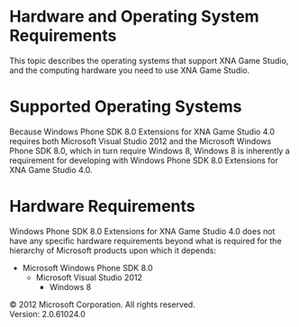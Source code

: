 ﻿

# Hardware and Operating System Requirements

This topic describes the operating systems that support XNA Game Studio, and the computing hardware you need to use XNA Game Studio.

# Supported Operating Systems

Because Windows Phone SDK 8.0 Extensions for XNA Game Studio 4.0 requires both Microsoft Visual Studio 2012 and the Microsoft Windows Phone SDK 8.0, which in turn require Windows 8, Windows 8 is inherently a requirement for developing with Windows Phone SDK 8.0 Extensions for XNA Game Studio 4.0.

# Hardware Requirements

Windows Phone SDK 8.0 Extensions for XNA Game Studio 4.0 does not have any specific hardware requirements beyond what is required for the hierarchy of Microsoft products upon which it depends:

*   Microsoft Windows Phone SDK 8.0
    *   Microsoft Visual Studio 2012
        *   Windows 8

© 2012 Microsoft Corporation. All rights reserved.  
Version: 2.0.61024.0